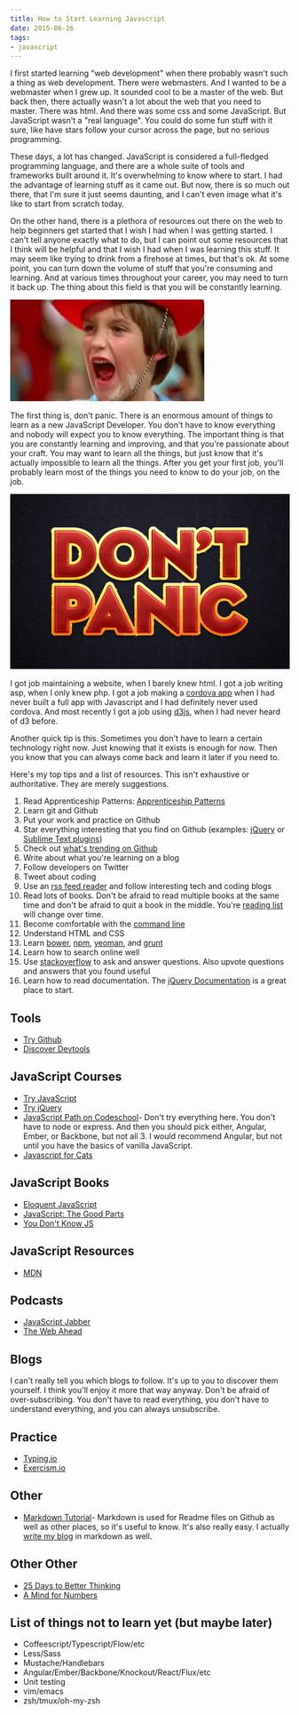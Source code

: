 ```yaml
---
title: How to Start Learning Javascript
date: 2015-06-26
tags:
- javascript
---
```


I first started learning "web development" when there probably wasn't such a thing as web development. There were webmasters. And I wanted to be a webmaster when I grew up. It sounded cool to be a master of the web. But back then, there actually wasn't a lot about the web that you need to master. There was html. And there was some css and some JavaScript. But JavaScript wasn't a "real language". You could do some fun stuff with it sure, like have stars follow your cursor across the page, but no serious programming.

These days, a lot has changed. JavaScript is considered a full-fledged programming language, and there are a whole suite of tools and frameworks built around it. It's overwhelming to know where to start. I had the advantage of learning stuff as it came out. But now, there is so much out there, that I'm sure it just seems daunting, and I can't even image what it's like to start from scratch today.

On the other hand, there is a plethora of resources out there on the web to help beginners get started that I wish I had when I was getting started. I can't tell anyone exactly what to do, but I can point out some resources that I think will be helpful and that I wish I had when I was learning this stuff. It may seem like trying to drink from a firehose at times, but that's ok. At some point, you can turn down the volume of stuff that you're consuming and learning. And at various times throughout your career, you may need to turn it back up. The thing about this field is that you will be constantly learning.

![Drinking from a firehose](./firehose.gif)

The first thing is, don't panic. There is an enormous amount of things to learn as a new JavaScript Developer. You don't have to know everything and nobody will expect you to know everything. The important thing is that you are constantly learning and improving, and that you're passionate about your craft. You may want to learn all the things, but just know that it's actually impossible to learn all the things. After you get your first job, you'll probably learn most of the things you need to know to do your job, on the job.

![Don't Panic](./dontpanic.jpg)

I got job maintaining a website, when I barely knew html. I got a job writing asp, when I only knew php. I got a job making a [cordova app](http://cordova.apache.org/) when I had never built a full app with Javascript and I had definitely never used cordova. And most recently I got a job using [d3js](http://d3js.org/), when I had never heard of d3 before.

Another quick tip is this. Sometimes you don't have to learn a certain technology right now. Just knowing that it exists is enough for now. Then you know that you can always come back and learn it later if you need to.

Here's my top tips and a list of resources. This isn't exhaustive or authoritative. They are merely suggestions.

1. Read Apprenticeship Patterns: [Apprenticeship Patterns](http://chimera.labs.oreilly.com/books/1234000001813/index.html)
1. Learn git and Github
1. Put your work and practice on Github
1. Star everything interesting that you find on Github (examples: [jQuery](https://github.com/jquery/jquery) or [Sublime Text plugins](https://github.com/sergeche/emmet-sublime))
1. Check out [what's trending on Github](https://github.com/trending)
1. Write about what you're learning on a blog
1. Follow developers on Twitter
1. Tweet about coding
1. Use an [rss feed reader](http://www.feedspot.com/) and follow interesting tech and coding blogs
1. Read lots of books. Don't be afraid to read multiple books at the same time and don't be afraid to quit a book in the middle. You're [reading list](http://chimera.labs.oreilly.com/books/1234000001813/ch06.html#reading_list) will change over time.
1. Become comfortable with the [command line](http://blog.teamtreehouse.com/introduction-to-the-mac-os-x-command-line)
1. Understand HTML and CSS
1. Learn [bower](http://bower.io/), [npm](https://www.npmjs.com/), [yeoman](http://yeoman.io/), and [grunt](http://gruntjs.com/)
1. Learn how to search online well
1. Use [stackoverflow](http://stackoverflow.com/) to ask and answer questions. Also upvote questions and answers that you found useful
1. Learn how to read documentation. The [jQuery Documentation](http://api.jquery.com/) is a great place to start.

## Tools

* [Try Github](https://try.github.io)
* [Discover Devtools](http://discover-devtools.codeschool.com/)

## JavaScript Courses

* [Try JavaScript](https://www.javascript.com/try)
* [Try jQuery](http://try.jquery.com/)
* [JavaScript Path on Codeschool](https://www.codeschool.com/paths/javascript)- Don't try everything here. You don't have to node or express. And then you should pick either, Angular, Ember, or Backbone, but not all 3. I would recommend Angular, but not until you have the basics of vanilla JavaScript.
* [Javascript for Cats](http://jsforcats.com/)

## JavaScript Books

* [Eloquent JavaScript](http://eloquentjavascript.net/)
* [JavaScript: The Good Parts](http://www.amazon.com/gp/product/0596517742/?tag=adahar09-20)
* [You Don't Know JS](https://github.com/getify/You-Dont-Know-JS)

## JavaScript Resources

* [MDN](https://developer.mozilla.org/en-US/docs/Web/JavaScript/Guide)

## Podcasts

* [JavaScript Jabber](http://devchat.tv/js-jabber)
* [The Web Ahead](http://www.thewebahead.net/)

## Blogs

I can't really tell you which blogs to follow. It's up to you to discover them yourself. I think you'll enjoy it more that way anyway. Don't be afraid of over-subscribing. You don't have to read everything, you don't have to understand everything, and you can always unsubscribe.

## Practice

* [Typing.io](https://typing.io/)
* [Exercism.io](http://exercism.io/)

## Other

* [Markdown Tutorial](http://markdowntutorial.com/)- Markdown is used for Readme files on Github as well as other places, so it's useful to know. It's also really easy. I actually [write my blog](https://raw.githubusercontent.com/aharris88/aharris88.github.io/master/_posts/2015-06-26-how-to-start-learning-javascript.md) in markdown as well.

## Other Other

* [25 Days to Better Thinking](http://www.amazon.com/gp/product/0131738593/?tag=adahar09-20)
* [A Mind for Numbers](http://www.amazon.com/gp/product/039916524X/?tag=adahar09-20)

## List of things not to learn yet (but maybe later)

* Coffeescript/Typescript/Flow/etc
* Less/Sass
* Mustache/Handlebars
* Angular/Ember/Backbone/Knockout/React/Flux/etc
* Unit testing
* vim/emacs
* zsh/tmux/oh-my-zsh
